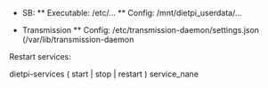 
* SB: 
** Executable: /etc/...
** Config: /mnt/dietpi_userdata/...

* Transmission
** Config: /etc/transmission-daemon/settings.json (/var/lib/transmission-daemon

Restart services: 

 dietpi-services ( start | stop | restart ) service_nane 
